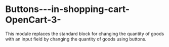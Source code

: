 # Buttons---in-shopping-cart-OpenCart-3-
This module replaces the standard block for changing the quantity of goods with an input field by changing the quantity of goods using buttons.
